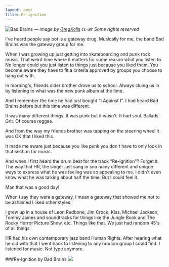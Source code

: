 ```yaml
---
layout: post
title: Re-ignition
---
```


![Bad Brains](https://farm6.staticflickr.com/5180/5465576867_a707d11958_o.jpg)
<cite>&mdash; image by [GregKolls](https://www.flickr.com/photos/47634603@N02/) `CC-BY` Some rights reserved </cite>

I've heard people say pot is a gateway drug. Musically for me, the band Bad Brains was the gateway group for me.

When I was growing up just getting into skateboarding and punk rock music. That weird time where it matters for some reason what you listen to. No longer could you just listen to things just because you liked them. You become aware they have to fit a criteria approved by groups you choose to hang out with.

In morning's, friends older brother drove us to school. Always cluing us in by listening to what was the new punk album at the time. 

And I remember the time he had just bought "I Against I". I had heard Bad Brains before but this time was different. 

It was many different things. It was punk but it wasn't. It had soul. Ballads. Grit. Of course reggae.

And from the way my friends brother was tapping on the steering wheel it was OK that I liked this. 

It made me aware just because you like punk you don't have to only look in that section for music. 

And when I first heard the drum beat for the track "Re-ignition"? Forget it. The way that HR, the singer just sang in soo many different and unique ways to express what he was feeling was so appealing to me. I didn't even know what he was talking about half the time. But I could feel it.

Man that was a good day!

When I say they were a gateway, I mean a gateway that showed me not to be ashamed I liked other styles. 

I grew up in a house of Leon Redbone, Jim Croce, Kiss, Michael Jackson, Tommy James and soundtracks for things like the Jungle Book and The Rocky Horror Picture Show, etc. Things like that. We just had random 45's of all things.

HR had his own contemporary jazz band Human Rights. After hearing what he did with that I went back to listening to any random group I could find. I listened for music. Not type anymore.

###Re-Ignition by Bad Brains
<a href="https://www.amazon.com/gp/product/B000QNJG7Y/ref=as_li_tl?ie=UTF8&camp=1789&creative=390957&creativeASIN=B000QNJG7Y&linkCode=as2&tag=lorsmus-20&linkId=PQSGMG5R234TRVHP"><img border="0" src="https://ws-na.amazon-adsystem.com/widgets/q?_encoding=UTF8&ASIN=B000QNJG7Y&Format=_SL160_&ID=AsinImage&MarketPlace=US&ServiceVersion=20070822&WS=1&tag=lorsmus-20" ></a><img src="https://ir-na.amazon-adsystem.com/e/ir?t=lorsmus-20&l=as2&o=1&a=B000QNJG7Y" width="1" height="1" border="0" alt="" style="border:none !important; margin:0px !important;" />
